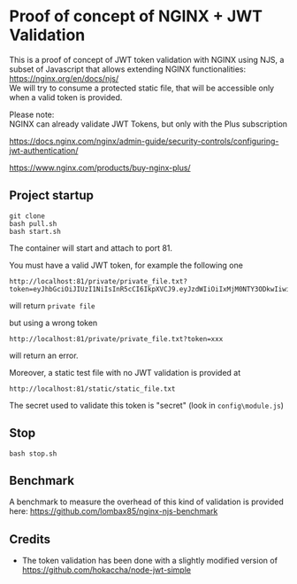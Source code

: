 # Proof of concept of NGINX + JWT Validation

This is a proof of concept of JWT token validation with NGINX using NJS, a subset of Javascript that
allows extending NGINX functionalities: https://nginx.org/en/docs/njs/  
We will try to consume a protected static file, that will be accessible only when a valid token is provided.

Please note:   
NGINX can already validate JWT Tokens, but only with the Plus subscription

https://docs.nginx.com/nginx/admin-guide/security-controls/configuring-jwt-authentication/

https://www.nginx.com/products/buy-nginx-plus/

## Project startup

    git clone
    bash pull.sh
    bash start.sh
    
The container will start and attach to port 81.
    
You must have a valid JWT token, for example the following one

    http://localhost:81/private/private_file.txt?token=eyJhbGciOiJIUzI1NiIsInR5cCI6IkpXVCJ9.eyJzdWIiOiIxMjM0NTY3ODkwIiwibmFtZSI6IkpvaG4gRG9lIiwiaWF0IjoxNTE2MjM5MDIyfQ.XbPfbIHMI6arZ3Y922BhjWgQzWXcXNrz0ogtVhfEd2o
    
will return `private file`

but using a wrong token

    http://localhost:81/private/private_file.txt?token=xxx

will return an error.

Moreover, a static test file with no JWT validation is provided at 

    http://localhost:81/static/static_file.txt

The secret used to validate this token is "secret" (look in `config\module.js`)

## Stop

    bash stop.sh

## Benchmark

A benchmark to measure the overhead of this kind of validation is provided here: https://github.com/lombax85/nginx-njs-benchmark

## Credits
- The token validation has been done with a slightly modified version of https://github.com/hokaccha/node-jwt-simple
 